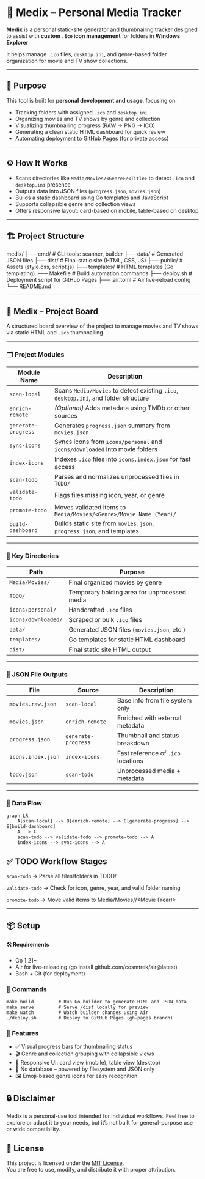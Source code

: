 # 🧰 Medix – Personal Media Tracker

**Medix** is a personal static-site generator and thumbnailing tracker designed to assist with **custom `.ico` icon management** for folders in **Windows Explorer**.

It helps manage `.ico` files, `desktop.ini`, and genre-based folder organization for movie and TV show collections.

---

## 🎯 Purpose

This tool is built for **personal development and usage**, focusing on:

- Tracking folders with assigned `.ico` and `desktop.ini`
- Organizing movies and TV shows by genre and collection
- Visualizing thumbnailing progress (RAW → PNG → ICO)
- Generating a clean static HTML dashboard for quick review
- Automating deployment to GitHub Pages (for private access)

---

## ⚙️ How It Works

- Scans directories like `Media/Movies/<Genre>/<Title>` to detect `.ico` and `desktop.ini` presence
- Outputs data into JSON files (`progress.json`, `movies.json`)
- Builds a static dashboard using Go templates and JavaScript
- Supports collapsible genre and collection views
- Offers responsive layout: card-based on mobile, table-based on desktop

---

## 🏗️ Project Structure
medix/
├── cmd/ # CLI tools: scanner, builder
├── data/ # Generated JSON files
├── dist/ # Final static site (HTML, CSS, JS)
├── public/ # Assets (style.css, script.js)
├── templates/ # HTML templates (Go templating)
├── Makefile # Build automation commands
├── deploy.sh # Deployment script for GitHub Pages
├── .air.toml # Air live-reload config
└── README.md

---

## 🧰 Medix – Project Board

A structured board overview of the project to manage movies and TV shows via static HTML and `.ico` thumbnailing.

---

### 🗂️ Project Modules

| Module Name         | Description |
| ------------------- | ----------- |
| `scan-local`        | Scans `Media/Movies` to detect existing `.ico`, `desktop.ini`, and folder structure |
| `enrich-remote`     | *(Optional)* Adds metadata using TMDb or other sources |
| `generate-progress` | Generates `progress.json` summary from `movies.json` |
| `sync-icons`        | Syncs icons from `icons/personal` and `icons/downloaded` into movie folders |
| `index-icons`       | Indexes `.ico` files into `icons.index.json` for fast access |
| `scan-todo`         | Parses and normalizes unprocessed files in `TODO/` |
| `validate-todo`     | Flags files missing icon, year, or genre |
| `promote-todo`      | Moves validated items to `Media/Movies/<Genre>/Movie Name (Year)/` |
| `build-dashboard`   | Builds static site from `movies.json`, `progress.json`, and templates |

---

### 📁 Key Directories

| Path                | Purpose |
| ------------------- | ------- |
| `Media/Movies/`     | Final organized movies by genre |
| `TODO/`             | Temporary holding area for unprocessed media |
| `icons/personal/`   | Handcrafted `.ico` files |
| `icons/downloaded/` | Scraped or bulk `.ico` files |
| `data/`             | Generated JSON files (`movies.json`, etc.) |
| `templates/`        | Go templates for static HTML dashboard |
| `dist/`             | Final static site HTML output |

---

### 🧱 JSON File Outputs

| File               | Source              | Description |
| ------------------ | ------------------- | ----------- |
| `movies.raw.json`  | `scan-local`        | Base info from file system only |
| `movies.json`      | `enrich-remote`     | Enriched with external metadata |
| `progress.json`    | `generate-progress` | Thumbnail and status breakdown |
| `icons.index.json` | `index-icons`       | Fast reference of `.ico` locations |
| `todo.json`        | `scan-todo`         | Unprocessed media + metadata |

---

### 🔄 Data Flow

```mermaid
graph LR
    A[scan-local] --> B[enrich-remote] --> C[generate-progress] --> E[build-dashboard]
    A --> C
    scan-todo --> validate-todo --> promote-todo --> A
    index-icons --> sync-icons --> A
```

## ✅ TODO Workflow Stages
`scan-todo` → Parse all files/folders in TODO/

`validate-todo` → Check for icon, genre, year, and valid folder naming

`promote-todo` → Move valid items to Media/Movies/<Genre>/<Movie (Year)>

---

## 📦 Setup
#### 🛠 Requirements
- Go 1.21+
- Air for live-reloading (go install github.com/cosmtrek/air@latest)
- Bash + Git (for deployment)

### 🚀 Commands
```
make build         # Run Go builder to generate HTML and JSON data
make serve         # Serve /dist locally for preview
make watch         # Watch builder changes using Air
./deploy.sh        # Deploy to GitHub Pages (gh-pages branch)
```

### 📸 Features
- ✅ Visual progress bars for thumbnailing status
- 🎬 Genre and collection grouping with collapsible views
- 📱 Responsive UI: card view (mobile), table view (desktop)
- 🧪 No database – powered by filesystem and JSON only
- 🖼️ Emoji-based genre icons for easy recognition

## 🔒 Disclaimer
Medix is a personal-use tool intended for individual workflows.
Feel free to explore or adapt it to your needs, but it’s not built for general-purpose use or wide compatibility.

## 📄 License
This project is licensed under the [MIT License](LICENSE).  
You are free to use, modify, and distribute it with proper attribution.
